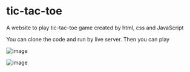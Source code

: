 # tic-tac-toe
A website to play tic-tac-toe game created by html, css and JavaScript

You can clone the code and run by live server. Then you can play

![image](https://github.com/vdnhan1608/tic-tac-toe/assets/79904346/80ea029f-16a7-484b-9742-9d9ec60d178b)

![image](https://github.com/vdnhan1608/tic-tac-toe/assets/79904346/38dbb160-d0a5-4f51-a0f3-7441efdfc6df)


